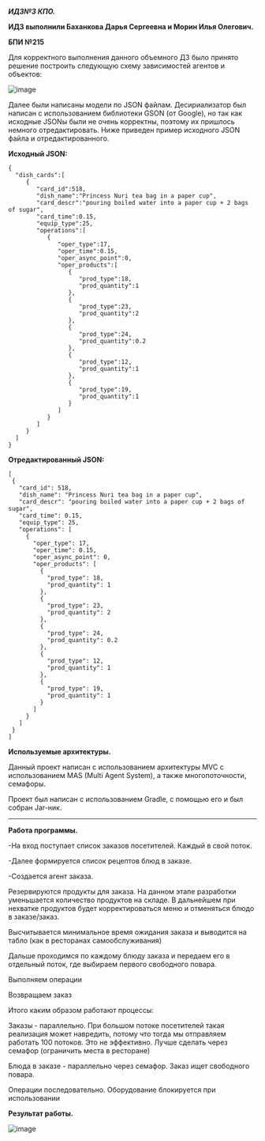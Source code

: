 ﻿***ИДЗ№3 КПО.***

**ИДЗ выполнили Баханкова Дарья Сергеевна и Морин Илья Олегович.**

**БПИ №215**



Для корректного выполнения данного объемного ДЗ было принято решение построить следующую схему зависимостей агентов и объектов:

![image](https://user-images.githubusercontent.com/90968766/228000107-c30d244a-84dd-427d-ad07-1648f50bf7ca.png)









Далее были написаны модели по JSON файлам. Десириализатор был написан с использованием библиотеки GSON (от Google), но так как исходные JSONы были не очень корректны, поэтому их пришлось немного отредактировать. Ниже приведен пример исходного JSON файла и отредактированного.





**Исходный JSON:**


```
{
  "dish_cards":[
     {
        "card_id":518,
        "dish_name":"Princess Nuri tea bag in a paper cup",
        "card_descr":"pouring boiled water into a paper cup + 2 bags of sugar",
        "card_time":0.15,
        "equip_type":25,
        "operations":[
           {
              "oper_type":17,
              "oper_time":0.15,
              "oper_async_point":0,
              "oper_products":[
                 {
                    "prod_type":18,
                    "prod_quantity":1
                 },
                 {
                    "prod_type":23,
                    "prod_quantity":2
                 },
                 {
                    "prod_type":24,
                    "prod_quantity":0.2
                 },
                 {
                    "prod_type":12,
                    "prod_quantity":1
                 },
                 {
                    "prod_type":19,
                    "prod_quantity":1
                 }
              ]
           }
        ]
     }
  ]
}
```




**Отредактированный JSON:**

```
[
 {
   "card_id": 518,
   "dish_name": "Princess Nuri tea bag in a paper cup",
   "card_descr": "pouring boiled water into a paper cup + 2 bags of sugar",
   "card_time": 0.15,
   "equip_type": 25,
   "operations": [
     {
       "oper_type": 17,
       "oper_time": 0.15,
       "oper_async_point": 0,
       "oper_products": [
         {
           "prod_type": 18,
           "prod_quantity": 1
         },
         {
           "prod_type": 23,
           "prod_quantity": 2
         },
         {
           "prod_type": 24,
           "prod_quantity": 0.2
         },
         {
           "prod_type": 12,
           "prod_quantity": 1
         },
         {
           "prod_type": 19,
           "prod_quantity": 1
         }
       ]
     }
   ]
 }
]
```



**Используемые архитектуры.**

Данный проект написан с использованием архитектуры MVC с использованием MAS (Multi Agent System), а также многопоточности, семафоры.

Проект был написан с использованием Gradle, с помощью его и был собран Jar-ник.

___
**Работа программы.**

-На вход поступает список заказов посетителей. Каждый в свой поток. 

-Далее формируется список рецептов блюд в заказе. 

-Создается агент заказа. 

Резервируются продукты для заказа. На данном этапе разработки уменьшается количество продуктов на складе. В дальнейшем при нехватке продуктов будет корректироваться меню и отменяться блюдо в заказе/заказ. 

Высчитывается минимальное время ожидания заказа и выводится на табло (как в ресторанах самообслуживания)

Дальше проходимся по каждому блюду заказа и передаем его в отдельный поток, где выбираем первого свободного повара. 

Выполняем операции

Возвращаем заказ

Итого каким образом работают процессы:

Заказы - параллельно. При большом потоке посетителей такая реализация может навредить, потому что тогда мы отправляем работать 100 потоков. Это не эффективно. Лучше сделать через семафор (ограничить места в ресторане)

Блюда в заказе - параллельно через семафор. Заказ ищет свободного повара. 

Операции последовательно. Оборудование блокируется при использовании



**Результат работы.**

![image](https://user-images.githubusercontent.com/90968766/228002654-78c90b74-70f0-4920-9d7b-e4065ed7349f.png)


